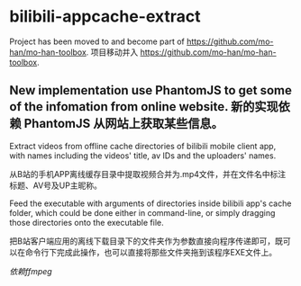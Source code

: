 # bilibili-appcache-extract

Project has been moved to and become part of https://github.com/mo-han/mo-han-toolbox.
项目移动并入 https://github.com/mo-han/mo-han-toolbox.

New implementation use PhantomJS to get some of the infomation from online website.
新的实现依赖 PhantomJS 从网站上获取某些信息。
---

Extract videos from offline cache directories of bilibili mobile client app, with names including the videos' title, av IDs and the uploaders' names. 

从B站的手机APP离线缓存目录中提取视频合并为.mp4文件，并在文件名中标注标题、AV号及UP主昵称。

Feed the executable with arguments of directories inside bilibili app's 
cache folder, which could be done either in command-line, or simply 
dragging those directories onto the executable file.

把B站客户端应用的离线下载目录下的文件夹作为参数直接向程序传递即可，既可以在命令行下完成此操作，也可以直接将那些文件夹拖到该程序EXE文件上。

*依赖ffmpeg*
